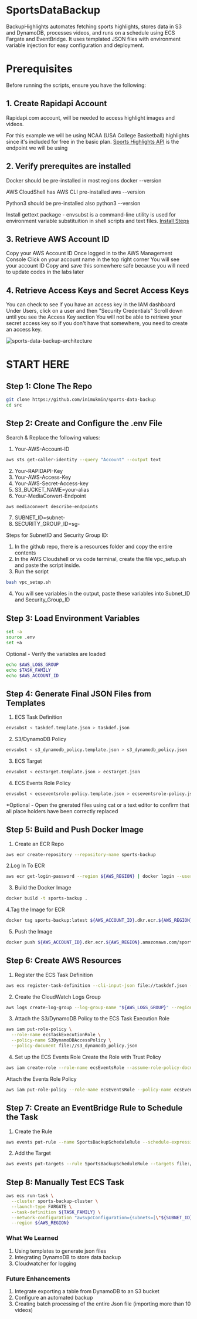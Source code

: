 # SportsDataBackup

BackupHighlights automates fetching sports highlights, stores data in S3 and DynamoDB, processes videos, and runs on a schedule using ECS Fargate and EventBridge. It uses templated JSON files with environment variable injection for easy configuration and deployment.

# Prerequisites

Before running the scripts, ensure you have the following:

## **1.** Create Rapidapi Account

Rapidapi.com account, will be needed to access highlight images and videos.

For this example we will be using NCAA (USA College Basketball) highlights since it's included for free in the basic plan.
[Sports Highlights API](https://rapidapi.com/highlightly-api-highlightly-api-default/api/sport-highlights-api/playground/apiendpoint_16dd5813-39c6-43f0-aebe-11f891fe5149) is the endpoint we will be using

## **2.** Verify prerequites are installed

Docker should be pre-installed in most regions docker --version

AWS CloudShell has AWS CLI pre-installed aws --version

Python3 should be pre-installed also python3 --version

Install gettext package - envsubst is a command-line utility is used for environment variable substituition in shell scripts and text files.
[Install Steps](https://www.drupal.org/docs/8/modules/potion/how-to-install-setup-gettext)

## **3.** Retrieve AWS Account ID

Copy your AWS Account ID Once logged in to the AWS Management Console Click on your account name in the top right corner You will see your account ID Copy and save this somewhere safe because you will need to update codes in the labs later

## **4.** Retrieve Access Keys and Secret Access Keys

You can check to see if you have an access key in the IAM dashboard
Under Users, click on a user and then "Security Credentials"
Scroll down until you see the Access Key section
You will not be able to retrieve your secret access key so if you don't have that somewhere, you need to create an access key.

![sports-data-backup-architecture](https://github.com/user-attachments/assets/db1b0dd7-960b-4cd4-afdd-5e970edcba01)


# START HERE

## **Step 1: Clone The Repo**

```bash
git clone https://github.com/inimukmin/sports-data-backup
cd src
```

## **Step 2: Create and Configure the .env File**

Search & Replace the following values:

1. Your-AWS-Account-ID

```bash
aws sts get-caller-identity --query "Account" --output text
```

2. Your-RAPIDAPI-Key
3. Your-AWS-Access-Key
4. Your-AWS-Secret-Access-key
5. S3_BUCKET_NAME=your-alias
6. Your-MediaConvert-Endpoint

```bash
aws mediaconvert describe-endpoints
```

7. SUBNET_ID=subnet-<Your-SubnetId>
8. SECURITY_GROUP_ID=sg-<Your-SecurityGroupId>

Steps for SubnetID and Security Group ID:

1. In the github repo, there is a resources folder and copy the entire contents
2. In the AWS Cloudshell or vs code terminal, create the file vpc_setup.sh and paste the script inside.
3. Run the script

```bash
bash vpc_setup.sh
```

4. You will see variables in the output, paste these variables into Subnet_ID and Security_Group_ID

## **Step 3: Load Environment Variables**

```bash
set -a
source .env
set +a
```

Optional - Verify the variables are loaded

```bash
echo $AWS_LOGS_GROUP
echo $TASK_FAMILY
echo $AWS_ACCOUNT_ID
```

## **Step 4: Generate Final JSON Files from Templates**

1. ECS Task Definition

```bash
envsubst < taskdef.template.json > taskdef.json
```

2. S3/DynamoDB Policy

```bash
envsubst < s3_dynamodb_policy.template.json > s3_dynamodb_policy.json
```

3. ECS Target

```bash
envsubst < ecsTarget.template.json > ecsTarget.json
```

4. ECS Events Role Policy

```bash
envsubst < ecseventsrole-policy.template.json > ecseventsrole-policy.json
```

\*Optional - Open the gnerated files using cat or a text editor to confirm that all place holders have been correctly replaced

## **Step 5: Build and Push Docker Image**

1. Create an ECR Repo

```bash
aws ecr create-repository --repository-name sports-backup
```

2.Log In To ECR

```bash
aws ecr get-login-password --region ${AWS_REGION} | docker login --username AWS --password-stdin ${AWS_ACCOUNT_ID}.dkr.ecr.${AWS_REGION}.amazonaws.com
```

3. Build the Docker Image

```bash
docker build -t sports-backup .
```

4.Tag the Image for ECR

```bash
docker tag sports-backup:latest ${AWS_ACCOUNT_ID}.dkr.ecr.${AWS_REGION}.amazonaws.com/sports-backup:latest
```

5. Push the Image

```bash
docker push ${AWS_ACCOUNT_ID}.dkr.ecr.${AWS_REGION}.amazonaws.com/sports-backup:latest
```

## **Step 6: Create AWS Resources**

1. Register the ECS Task Definition

```bash
aws ecs register-task-definition --cli-input-json file://taskdef.json --region ${AWS_REGION}
```

2. Create the CloudWatch Logs Group

```bash
aws logs create-log-group --log-group-name "${AWS_LOGS_GROUP}" --region ${AWS_REGION}
```

3. Attach the S3/DynamoDB Policy to the ECS Task Execution Role

```bash
aws iam put-role-policy \
  --role-name ecsTaskExecutionRole \
  --policy-name S3DynamoDBAccessPolicy \
  --policy-document file://s3_dynamodb_policy.json
```

4. Set up the ECS Events Role
   Create the Role with Trust Policy

```bash
aws iam create-role --role-name ecsEventsRole --assume-role-policy-document file://ecsEventsRole-trust.json
```

Attach the Events Role Policy

```bash
aws iam put-role-policy --role-name ecsEventsRole --policy-name ecsEventsPolicy --policy-document file://ecseventsrole-policy.json
```

## **Step 7: Create an EventBridge Rule to Schedule the Task**

1. Create the Rule

```bash
aws events put-rule --name SportsBackupScheduleRule --schedule-expression "rate(1 day)" --region ${AWS_REGION}
```

2. Add the Target

```bash
aws events put-targets --rule SportsBackupScheduleRule --targets file://ecsTarget.json --region ${AWS_REGION}
```

## **Step 8: Manually Test ECS Task**

```bash
aws ecs run-task \
  --cluster sports-backup-cluster \
  --launch-type FARGATE \
  --task-definition ${TASK_FAMILY} \
  --network-configuration "awsvpcConfiguration={subnets=[\"${SUBNET_ID}\"],securityGroups=[\"${SECURITY_GROUP_ID}\"],assignPublicIp=\"ENABLED\"}" \
  --region ${AWS_REGION}
```

### **What We Learned**

1. Using templates to generate json files
2. Integrating DynamoDB to store data backup
3. Cloudwatcher for logging

### **Future Enhancements**

1. Integrate exporting a table from DynamoDB to an S3 bucket
2. Configure an automated backup
3. Creating batch processing of the entire Json file (importing more than 10 videos)
